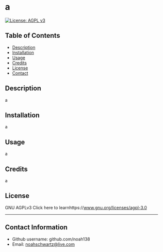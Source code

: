 
  # a
  [![License: AGPL v3](https://img.shields.io/badge/License-AGPL%20v3-green.svg)](https://www.gnu.org/licenses/agpl-3.0)

  ## Table of Contents
  - [Description](#Description)
  - [Installation](#Installation)
  - [Usage](#Usage)
  - [Credits](#Credits)
  - [License](#License)
  - [Contact](#Contact)

  ## Description

  a
  
  ## Installation

  a
    
  ## Usage

  a
  
  ## Credits
  
  a
  
  ## License

  GNU AGPLv3
  Click here to learnhttps://www.gnu.org/licenses/agpl-3.0
    
  ---
  
  ## Contact Information
  * Github username: github.com/noah138
  * Email: noahschwartz@live.com
  